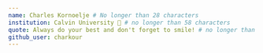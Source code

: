 ```yaml
---
name: Charles Kornoelje # No longer than 28 characters
institution: Calvin University 🚩 # no longer than 58 characters
quote: Always do your best and don't forget to smile! # no longer than 100 characters, avoid using quotes(") to guarantee the format remains the same.
github_user: charkour
---
```

